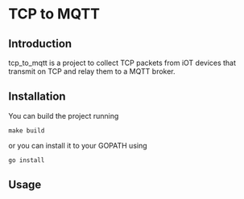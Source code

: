 # TCP to MQTT
## Introduction
tcp_to_mqtt is a project to collect TCP packets from iOT devices that transmit on TCP and relay them to a MQTT broker.

## Installation
You can build the project running
```shell
make build
```

or you can install it to your GOPATH using 
```shell
go install
```

## Usage


